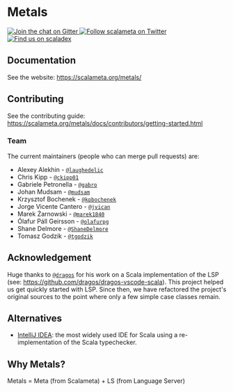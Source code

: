 # Metals

<a href="https://gitter.im/scalameta/metals">
<img alt="Join the chat on Gitter" src="https://img.shields.io/gitter/room/scalameta/metals.svg?logo=gitter&color=F71263" />
</a>
<a href="https://twitter.com/scalameta">
<img alt="Follow scalameta on Twitter" src="https://img.shields.io/twitter/follow/scalameta.svg?logo=twitter&color=blue" />
</a>
<a href="https://index.scala-lang.org/scalameta/metals/metals">
<img alt="Find us on scaladex" src="https://index.scala-lang.org/scalameta/metals/metals/latest.svg" />
</a>

## Documentation

See the website: https://scalameta.org/metals/

## Contributing

See the contributing guide:
https://scalameta.org/metals/docs/contributors/getting-started.html

### Team

The current maintainers (people who can merge pull requests) are:

- Alexey Alekhin - [`@laughedelic`](https://github.com/laughedelic)
- Chris Kipp - [`@ckipp01`](https://github.com/ckipp01)
- Gabriele Petronella - [`@gabro`](https://github.com/gabro)
- Johan Mudsam - [`@mudsam`](https://github.com/mudsam)
- Krzysztof Bochenek - [`@kpbochenek`](https://github.com/kpbochenek)
- Jorge Vicente Cantero - [`@jvican`](https://github.com/jvican)
- Marek Żarnowski - [`@marek1840`](https://github.com/marek1840)
- Ólafur Páll Geirsson - [`@olafurpg`](https://github.com/olafurpg)
- Shane Delmore - [`@ShaneDelmore`](https://github.com/ShaneDelmore)
- Tomasz Godzik - [`@tgodzik`](https://github.com/tgodzik)

## Acknowledgement

Huge thanks to [`@dragos`](https://github.com/dragos) for his work on a Scala
implementation of the LSP (see: https://github.com/dragos/dragos-vscode-scala).
This project helped us get quickly started with LSP. Since then, we have
refactored the project's original sources to the point where only a few simple
case classes remain.

## Alternatives

- [IntelliJ IDEA](https://www.jetbrains.com/help/idea/discover-intellij-idea-for-scala.html):
  the most widely used IDE for Scala using a re-implementation of the Scala
  typechecker.

## Why Metals?

Metals = Meta (from Scalameta) + LS (from Language Server)
